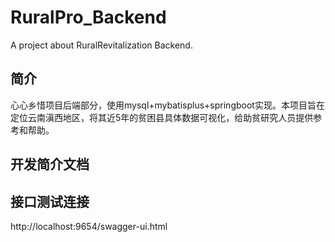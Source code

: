 # RuralPro_Backend
A project about RuralRevitalization Backend.
## 简介
心心乡惜项目后端部分，使用mysql+mybatisplus+springboot实现。本项目旨在定位云南滇西地区，将其近5年的贫困县具体数据可视化，给助贫研究人员提供参考和帮助。
## 开发简介文档

## 接口测试连接
http://localhost:9654/swagger-ui.html
